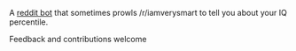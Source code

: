 A [reddit bot](reddit.com/u/IQ_Percentile) that sometimes prowls /r/iamverysmart to tell you about your IQ percentile. 

Feedback and contributions welcome
